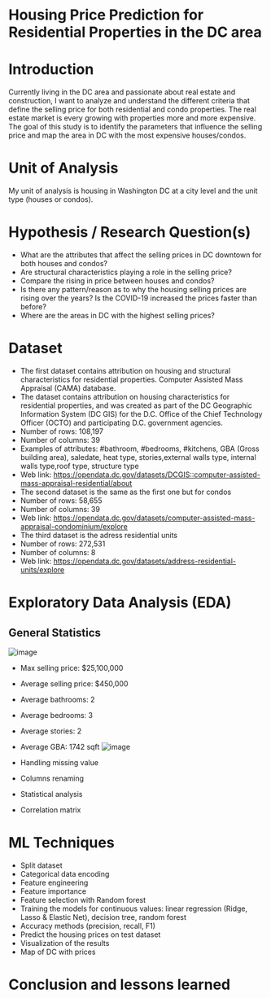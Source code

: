 # Housing Price Prediction for Residential Properties in the DC area

# Introduction
Currently living in the DC area and passionate about real estate and construction, I want to analyze and understand the different criteria that define the selling price for both  residential and condo properties.
The real estate market is every growing with properties more and more expensive.
The goal of this study is to identify the parameters that influence the selling price and map the area in DC with the most expensive houses/condos.

# Unit of Analysis
My unit of analysis is housing in Washington DC at a city level and the unit type (houses or condos).

# Hypothesis / Research Question(s)
- What are the attributes that affect the selling prices in DC downtown for both houses and condos?
- Are structural characteristics playing a role in the selling price?
- Compare the rising in price between houses and condos?
- Is there any pattern/reason as to why the housing selling prices are rising over the years? Is the COVID-19 increased the prices faster than before?
- Where are the areas in DC with the highest selling prices?

# Dataset
- The first dataset contains attribution on housing and structural characteristics for residential properties.
Computer Assisted Mass Appraisal (CAMA) database. 
- The dataset contains attribution on housing characteristics for residential properties, and was created as part of the DC Geographic Information System (DC GIS) for the D.C. Office of the Chief Technology Officer (OCTO) and participating D.C. government agencies.
- Number of rows: 108,197 
- Number of columns: 39
- Examples of attributes: #bathroom, #bedrooms, #kitchens, GBA (Gross building area), saledate, heat type, stories,external walls type, internal walls type,roof type, structure type 
- Web link: https://opendata.dc.gov/datasets/DCGIS::computer-assisted-mass-appraisal-residential/about
- The second dataset is the same as the first one but for condos
- Number of rows: 58,655
- Number of columns: 39
- Web link: https://opendata.dc.gov/datasets/computer-assisted-mass-appraisal-condominium/explore
- The third dataset is the adress residential units
- Number of rows: 272,531
- Number of columns: 8
- Web link: https://opendata.dc.gov/datasets/address-residential-units/explore

# Exploratory Data Analysis (EDA)

## General Statistics

![image](https://user-images.githubusercontent.com/70168968/155884650-797530ef-e449-46ce-9910-c463f3039872.png)

- Max selling price:
         $25,100,000
- Average selling price:
         $450,000
- Average bathrooms: 2
- Average bedrooms: 3
- Average stories: 2
- Average GBA: 1742 sqft
![image](https://user-images.githubusercontent.com/70168968/155884685-5912cf73-720c-4da7-a5d6-e1cc110ef5c3.png)


- Handling missing value
- Columns renaming
- Statistical analysis
- Correlation matrix

# ML Techniques
- Split dataset
- Categorical data encoding
- Feature engineering
- Feature importance
- Feature selection with Random forest
- Training the models for continuous values: linear regression (Ridge, Lasso & Elastic Net), decision tree, random forest
- Accuracy methods (precision, recall, F1)
- Predict the housing prices on test dataset
- Visualization of the results
- Map of DC with prices

# Conclusion and lessons learned
